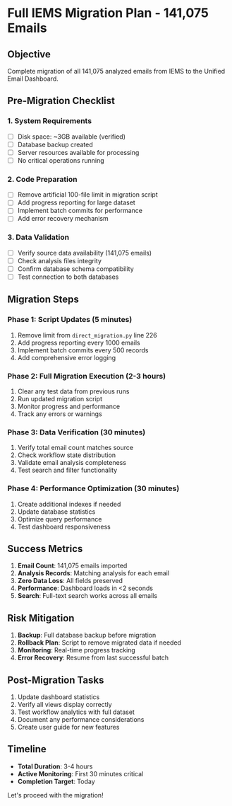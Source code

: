 # Full IEMS Migration Plan - 141,075 Emails

## Objective
Complete migration of all 141,075 analyzed emails from IEMS to the Unified Email Dashboard.

## Pre-Migration Checklist

### 1. System Requirements
- [ ] Disk space: ~3GB available (verified)
- [ ] Database backup created
- [ ] Server resources available for processing
- [ ] No critical operations running

### 2. Code Preparation
- [ ] Remove artificial 100-file limit in migration script
- [ ] Add progress reporting for large dataset
- [ ] Implement batch commits for performance
- [ ] Add error recovery mechanism

### 3. Data Validation
- [ ] Verify source data availability (141,075 emails)
- [ ] Check analysis files integrity
- [ ] Confirm database schema compatibility
- [ ] Test connection to both databases

## Migration Steps

### Phase 1: Script Updates (5 minutes)
1. Remove limit from `direct_migration.py` line 226
2. Add progress reporting every 1000 emails
3. Implement batch commits every 500 records
4. Add comprehensive error logging

### Phase 2: Full Migration Execution (2-3 hours)
1. Clear any test data from previous runs
2. Run updated migration script
3. Monitor progress and performance
4. Track any errors or warnings

### Phase 3: Data Verification (30 minutes)
1. Verify total email count matches source
2. Check workflow state distribution
3. Validate email analysis completeness
4. Test search and filter functionality

### Phase 4: Performance Optimization (30 minutes)
1. Create additional indexes if needed
2. Update database statistics
3. Optimize query performance
4. Test dashboard responsiveness

## Success Metrics

1. **Email Count**: 141,075 emails imported
2. **Analysis Records**: Matching analysis for each email
3. **Zero Data Loss**: All fields preserved
4. **Performance**: Dashboard loads in <2 seconds
5. **Search**: Full-text search works across all emails

## Risk Mitigation

1. **Backup**: Full database backup before migration
2. **Rollback Plan**: Script to remove migrated data if needed
3. **Monitoring**: Real-time progress tracking
4. **Error Recovery**: Resume from last successful batch

## Post-Migration Tasks

1. Update dashboard statistics
2. Verify all views display correctly
3. Test workflow analytics with full dataset
4. Document any performance considerations
5. Create user guide for new features

## Timeline

- **Total Duration**: 3-4 hours
- **Active Monitoring**: First 30 minutes critical
- **Completion Target**: Today

Let's proceed with the migration!
